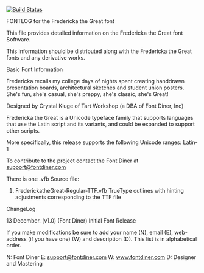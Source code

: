 [![Build Status](https://travis-ci.org/fontdirectory/frederickathegreat.svg?branch=master)](https://travis-ci.org/fontdirectory/frederickathegreat)

FONTLOG for the Fredericka the Great font

This file provides detailed information on the 
Fredericka the Great font Software.

This information should be distributed along with the 
Fredericka the Great fonts and any derivative works.

Basic Font Information

Fredericka recalls my college days of nights spent 
creating handdrawn presentation boards, architectural 
sketches and student union posters.  She's fun, she's 
casual, she's preppy, she's classic, she's Great!

Designed by Crystal Kluge of Tart Workshop (a DBA of Font Diner, Inc)

Fredericka the Great is a Unicode typeface family that supports 
languages that use the Latin script and its variants, and 
could be expanded to support other scripts.

More specifically, this release supports the following Unicode
ranges: Latin-1

To contribute to the project contact the Font Diner at 
support@fontdiner.com

There is one .vfb Source file:

1. FrederickatheGreat-Regular-TTF.vfb TrueType outlines with hinting 
   adjustments corresponding to the TTF file

ChangeLog

13 December. (v1.0) (Font Diner)
Initial Font Release

If you make modifications be sure to add your name (N), 
email (E), web-address (if you have one) (W) and description (D). 
This list is in alphabetical order.

N: Font Diner
E: support@fontdiner.com
W: www.fontdiner.com
D: Designer and Mastering